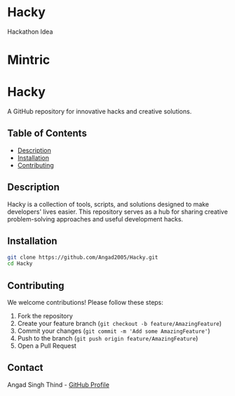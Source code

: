 # Hacky
Hackathon Idea

# Mintric

# Hacky

A GitHub repository for innovative hacks and creative solutions.

## Table of Contents
- [Description](#description)
- [Installation](#installation)
- [Contributing](#contributing)


## Description
Hacky is a collection of tools, scripts, and solutions designed to make developers' lives easier. This repository serves as a hub for sharing creative problem-solving approaches and useful development hacks.

## Installation
```bash
git clone https://github.com/Angad2005/Hacky.git
cd Hacky
```

## Contributing
We welcome contributions! Please follow these steps:

1. Fork the repository
2. Create your feature branch (`git checkout -b feature/AmazingFeature`)
3. Commit your changes (`git commit -m 'Add some AmazingFeature'`)
4. Push to the branch (`git push origin feature/AmazingFeature`)
5. Open a Pull Request


## Contact
Angad Singh Thind - [GitHub Profile](https://github.com/Angad2005)
